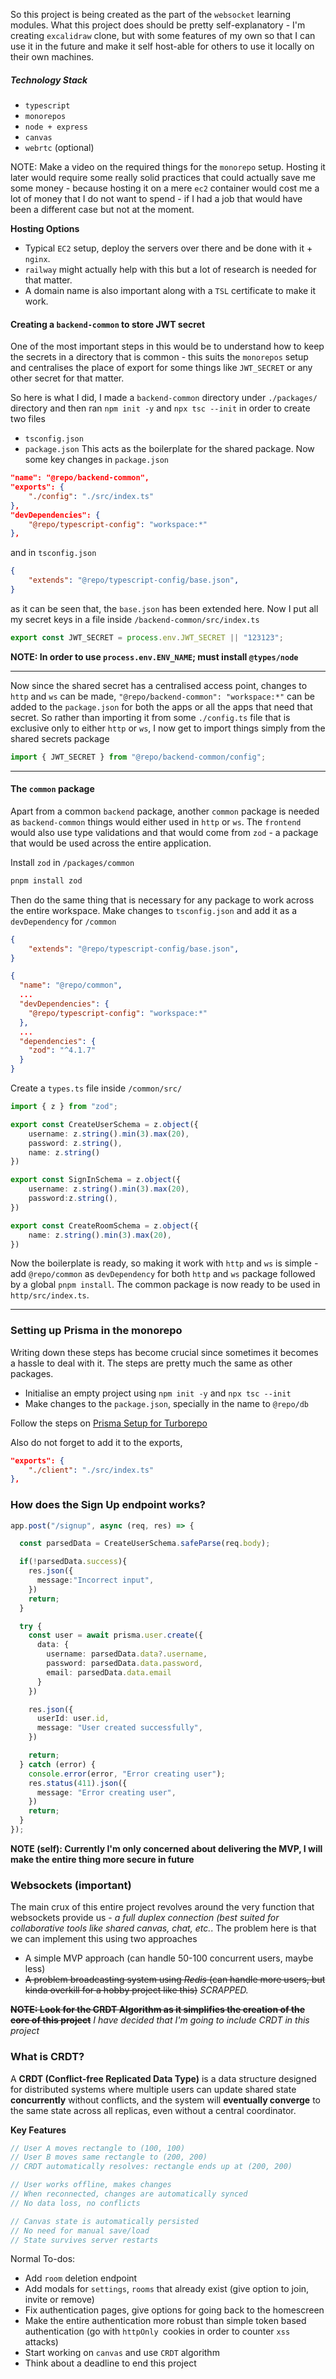 So this project is being created as the part of the `websocket` learning modules. What this project does should be pretty self-explanatory - I'm creating `excalidraw` clone, but with some features of my own so that I can use it in the future and make it self host-able for others to use it locally on their own machines. 

##### Technology Stack
- `typescript`
- `monorepos`
- `node + express`
- `canvas`
- `webrtc` (optional)

NOTE: Make a video on the required things for the `monorepo` setup. Hosting it later would require some really solid practices that could actually save me some money - because hosting it on a mere `ec2` container would cost me a lot of money that I do not want to spend - if I had a job that would have been a different case but not at the moment.

**Hosting Options**
- Typical `EC2` setup, deploy the servers over there and be done with it + `nginx`.
- `railway` might actually help with this but a lot of research is needed for that matter.
- A domain name is also important along with a `TSL` certificate to make it work.

#### Creating a `backend-common` to store JWT secret
One of the most important steps in this would be to understand how to keep the secrets in a directory that is common - this suits the `monorepos` setup and centralises the place of export for some things like `JWT_SECRET` or any other secret for that matter.

So here is what I did, I made a `backend-common` directory under `./packages/` directory and then ran `npm init -y` and `npx tsc --init` in order to create two files
- `tsconfig.json`
- `package.json`
This acts as the boilerplate for the shared package. Now some key changes in `package.json`
```json
"name": "@repo/backend-common",
"exports": {
    "./config": "./src/index.ts"
},
"devDependencies": {
    "@repo/typescript-config": "workspace:*"
},
```
and in `tsconfig.json`
```json
{
	"extends": "@repo/typescript-config/base.json",
}
```
as it can be seen that, the `base.json` has been extended here. Now I put all my secret keys in a file inside `/backend-common/src/index.ts`
```js
export const JWT_SECRET = process.env.JWT_SECRET || "123123";
```

**NOTE: In order to use `process.env.ENV_NAME`; must install `@types/node`**

---

Now since the shared secret has a centralised access point, changes to `http` and `ws` can be made, `"@repo/backend-common": "workspace:*"` can be added to the `package.json` for both the apps or all the apps that need that secret. So rather than importing it from some `./config.ts` file that is exclusive only to either `http` or `ws`, I now get to import things simply from the shared secrets package
```ts
import { JWT_SECRET } from "@repo/backend-common/config";
```

---
#### The `common` package
Apart from a common `backend` package, another `common` package is needed as `backend-common` things would either used in `http` or `ws`. The `frontend` would also use type validations and that would come from `zod` - a package that would be used across the entire application.

Install `zod` in `/packages/common`
```js
pnpm install zod
```

Then do the same thing that is necessary for any package to work across the entire workspace. Make changes to `tsconfig.json` and add it as a `devDependency` for `/common`
```json
{
	"extends": "@repo/typescript-config/base.json",
}
```

```json
{
  "name": "@repo/common",
  ...
  "devDependencies": {
    "@repo/typescript-config": "workspace:*"
  },
  ...
  "dependencies": {
    "zod": "^4.1.7"
  }
}

```

Create a `types.ts` file inside `/common/src/`
```ts
import { z } from "zod";

export const CreateUserSchema = z.object({
    username: z.string().min(3).max(20),
    password: z.string(),
    name: z.string()
})

export const SignInSchema = z.object({
    username: z.string().min(3).max(20),
    password:z.string(),
})

export const CreateRoomSchema = z.object({
    name: z.string().min(3).max(20),
})
```

Now the boilerplate is ready, so making it work with `http` and `ws` is simple - add `@repo/common` as `devDependency` for both `http` and `ws` package followed by a global `pnpm install`. The common package is now ready to be used in `http/src/index.ts`.

---
### Setting up Prisma in the monorepo
Writing down these steps has become crucial since sometimes it becomes a hassle to deal with it. The steps are pretty much the same as other packages.
- Initialise an empty project using `npm init -y` and `npx tsc --init`
- Make changes to the `package.json`, specially in the name to `@repo/db`

Follow the steps on [Prisma Setup for Turborepo](https://www.prisma.io/docs/guides/turborepo#1-create-your-monorepo-using-turborepo)

Also do not forget to add it to the exports,
```json
"exports": {
    "./client": "./src/index.ts"
},
```

### How does the Sign Up endpoint works?
```ts
app.post("/signup", async (req, res) => {

  const parsedData = CreateUserSchema.safeParse(req.body);

  if(!parsedData.success){
    res.json({
      message:"Incorrect input",
    })
    return;
  }

  try {
    const user = await prisma.user.create({
      data: {
        username: parsedData.data?.username,
        password: parsedData.data.password,
        email: parsedData.data.email
      }
    })

    res.json({
      userId: user.id,
      message: "User created successfully",
    })

    return;
  } catch (error) {
    console.error(error, "Error creating user");
    res.status(411).json({
      message: "Error creating user",
    })
    return;
  }
});
```

**NOTE (self): Currently I'm only concerned about delivering the MVP, I will make the entire thing more secure in future**

### Websockets (important)
The main crux of this entire project revolves around the very function that websockets provide us - *a full duplex connection (best suited for collaborative tools like shared canvas, chat, etc.*. The problem here is that we can implement this using two approaches 
- A simple MVP approach (can handle 50-100 concurrent users, maybe less)
- ~~A problem broadcasting system using *Redis* (can handle more users, but kinda overkill for a hobby project like this)~~ *SCRAPPED.*

~~**NOTE: Look for the CRDT Algorithm as it simplifies the creation of the core of this project**~~
*I have decided that I'm going to include CRDT in this project*

### What is CRDT?
A **CRDT (Conflict-free Replicated Data Type)** is a data structure designed for distributed systems where multiple users can update shared state **concurrently** without conflicts, and the system will **eventually converge** to the same state across all replicas, even without a central coordinator.

**Key Features**
```ts
// User A moves rectangle to (100, 100)
// User B moves same rectangle to (200, 200)
// CRDT automatically resolves: rectangle ends up at (200, 200)

// User works offline, makes changes
// When reconnected, changes are automatically synced
// No data loss, no conflicts

// Canvas state is automatically persisted
// No need for manual save/load
// State survives server restarts
```

Normal To-dos:
- Add `room` deletion endpoint
- Add modals for `settings`, `rooms` that already exist (give option to join, invite or remove)
- Fix authentication pages, give options for going back to the homescreen
- Make the entire authentication more robust than simple token based authentication (go with `httpOnly `cookies in order to counter `xss` attacks)
- Start working on `canvas` and use `CRDT` algorithm
- Think about a deadline to end this project